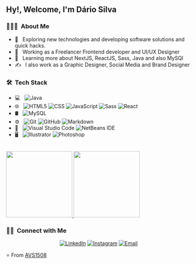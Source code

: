 <h2> Hy!, Welcome, I'm Dário Silva</h2>

<h3> 👨🏻‍💻 &nbsp;About Me </h3>

- 🤔 &nbsp; Exploring new technologies and developing software solutions and quick hacks.
- 💼 &nbsp; Working as a Freelancer Frontend developer and UI/UX Designer
- 🌱 &nbsp; Learning more about NextJS, ReactJS, Sass, Java and also MySQl
- ✍️ &nbsp; I also work as a Graphic Designer, Social Media and Brand Designer

<h3> 🛠 &nbsp;Tech Stack</h3>

- 💻 &nbsp;
  ![Java](https://img.shields.io/badge/-Java-333333?style=flat&logo=Java&logoColor=007396)
- 🌐 &nbsp;
  ![HTML5](https://img.shields.io/badge/-HTML5-333333?style=flat&logo=HTML5)
  ![CSS](https://img.shields.io/badge/-CSS-333333?style=flat&logo=CSS3&logoColor=1572B6)
  ![JavaScript](https://img.shields.io/badge/-JavaScript-333333?style=flat&logo=javascript)
  ![Sass](https://img.shields.io/badge/-Sass-333333?style=flat&logo=sass)
  ![React](https://img.shields.io/badge/-React-333333?style=flat&logo=react)
- 🛢 &nbsp;
  ![MySQL](https://img.shields.io/badge/-MySQL-333333?style=flat&logo=mysql)
- ⚙️ &nbsp;
  ![Git](https://img.shields.io/badge/-Git-333333?style=flat&logo=git)
  ![GitHub](https://img.shields.io/badge/-GitHub-333333?style=flat&logo=github)
  ![Markdown](https://img.shields.io/badge/-Markdown-333333?style=flat&logo=markdown)
- 🔧 &nbsp;
  ![Visual Studio Code](https://img.shields.io/badge/-Visual%20Studio%20Code-333333?style=flat&logo=visual-studio-code&logoColor=007ACC)
  ![NetBeans IDE](https://img.shields.io/badge/-netbeans-333333?style=flat&logo=netbeans)
- 🖥 &nbsp;
  ![Illustrator](https://img.shields.io/badge/-Illustrator-333333?style=flat&logo=adobe-illustrator)
  ![Photoshop](https://img.shields.io/badge/-Photoshop-333333?style=flat&logo=adobe-photoshop)

<br/>

<a href="https://github.com/AVS1508">
  <img height="180em" src="https://github-readme-stats.vercel.app/api?username=DevDario&theme=tokyonight&show_icons=true" />
  <img height="180em" src="https://github-readme-stats.vercel.app/api/top-langs/?username=DevDario&theme=tokyonight&layout=compact" />
</a>

<br/>

<h3> 🤝🏻 &nbsp;Connect with Me </h3>

<p align="center">
<a href="https://www.linkedin.com/in/d%C3%A1rio-silva-648651234/"><img alt="LinkedIn" src="https://img.shields.io/badge/LinkedIn-Dário%20Silva-blue?style=flat-square&logo=linkedin"></a>
<a href="https://www.instagram.com/dariosilva.ds/"><img alt="Instagram" src="https://img.shields.io/badge/Instagram-dariosilva.ds-blue?style=flat-square&logo=instagram"></a>
<a href="mailto:dariosilva13222@gmail.com"><img alt="Email" src="https://img.shields.io/badge/Email-dariosilva13222@gmail.com-blue?style=flat-square&logo=gmail"></a>
</p>

⭐️ From [AVS1508](https://github.com/AVS1508)
